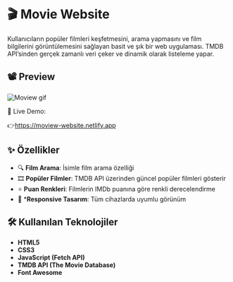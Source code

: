 # 🎬 Movie Website

Kullanıcıların popüler filmleri keşfetmesini, arama yapmasını ve film bilgilerini görüntülemesini sağlayan basit ve şık bir web uygulaması. TMDB API’sinden gerçek zamanlı veri çeker ve dinamik olarak listeleme yapar.

## 📽️ Preview
![Moview gif](https://github.com/user-attachments/assets/1cee326b-3b0c-452c-a695-7d210d5c1ddb)


🔗 Live Demo:

👉https://moview-website.netlify.app

## ✨ Özellikler

- 🔍 **Film Arama**: İsimle film arama özelliği
- 🎞️ **Popüler Filmler**: TMDB API üzerinden güncel popüler filmleri gösterir
- ⭐ **Puan Renkleri**: Filmlerin IMDb puanına göre renkli derecelendirme
- 📱 ***Responsive Tasarım**: Tüm cihazlarda uyumlu görünüm


## 🛠️ Kullanılan Teknolojiler
- **HTML5** 
- **CSS3** 
- **JavaScript (Fetch API)** 
- **TMDB API (The Movie Database)** 
- **Font Awesome** 
  
